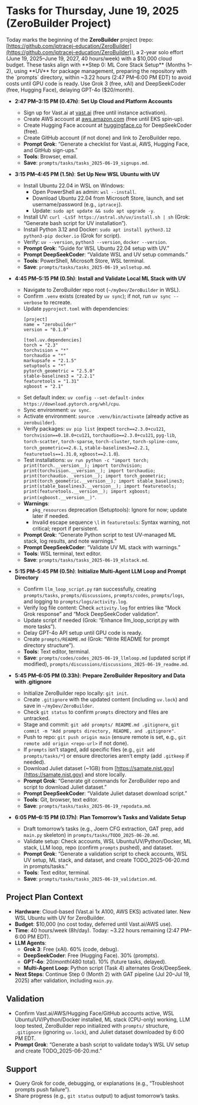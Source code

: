 # Tasks for Thursday, June 19, 2025 (ZeroBuilder Project)

Today marks the beginning of the **ZeroBuilder** project (repo: [https://github.com/iptracej-education/ZeroBuilder](https://github.com/iptracej-education/ZeroBuilder)), a 2-year solo effort (June 19, 2025–June 19, 2027, 40 hours/week) with a $10,000 cloud budget. These tasks align with **Step 0: ML Core Stack Setup** (Months 1–2), using **UV** for package management, preparing the repository with the `prompts` directory, within ~3.22 hours (2:47 PM–6:00 PM EDT) to avoid costs until GPU code is ready. Use Grok 3 (free, xAI) and DeepSeekCoder (free, Hugging Face), delaying GPT-4o ($20/month).

- **2:47 PM–3:15 PM (0.47h)**: **Set Up Cloud and Platform Accounts**
  - Sign up for Vast.ai at [vast.ai](https://vast.ai) (free until instance activation).
  - Create AWS account at [aws.amazon.com](https://aws.amazon.com) (free until EKS spin-up).
  - Create Hugging Face account at [huggingface.co](https://huggingface.co) for DeepSeekCoder (free).
  - Create GitHub account (if not done) and link to ZeroBuilder repo.
  - **Prompt Grok**: “Generate a checklist for Vast.ai, AWS, Hugging Face, and GitHub sign-ups.”
  - **Tools**: Browser, email.
  - **Save**: `prompts/tasks/tasks_2025-06-19_signups.md`.

- **3:15 PM–4:45 PM (1.5h)**: **Set Up New WSL Ubuntu with UV**
  - Install Ubuntu 22.04 in WSL on Windows:
    - Open PowerShell as admin: `wsl --install`.
    - Download Ubuntu 22.04 from Microsoft Store, launch, and set username/password (e.g., `iptracej`).
    - Update: `sudo apt update && sudo apt upgrade -y`.
  - Install UV: `curl -LsSf https://astral.sh/uv/install.sh | sh` (Grok: “Generate bash script for UV installation”).
  - Install Python 3.12 and Docker: `sudo apt install python3.12 python3-pip docker.io` (Grok for script).
  - Verify: `uv --version`, `python3 --version`, `docker --version`.
  - **Prompt Grok**: “Guide for WSL Ubuntu 22.04 setup with UV.”
  - **Prompt DeepSeekCoder**: “Validate WSL and UV setup commands.”
  - **Tools**: PowerShell, Microsoft Store, WSL terminal.
  - **Save**: `prompts/tasks/tasks_2025-06-19_wslsetup.md`.

- **4:45 PM–5:15 PM (0.5h)**: **Install and Validate Local ML Stack with UV**
  - Navigate to ZeroBuilder repo root (`~/myDev/ZeroBuilder` in WSL).
  - Confirm `.venv` exists (created by `uv sync`); if not, run `uv sync --verbose` to recreate.
  - Update `pyproject.toml` with dependencies:
    ```
    [project]
    name = "zerobuilder"
    version = "0.1.0"

    [tool.uv.dependencies]
    torch = "2.3"
    torchvision = "*"
    torchaudio = "*"
    markupsafe = "2.1.5"
    setuptools = "*"
    pytorch_geometric = "2.5.0"
    stable-baselines3 = "2.2.1"
    featuretools = "1.31"
    xgboost = "2.1"
    ```
  - Set default index: `uv config --set-default-index https://download.pytorch.org/whl/cpu`.
  - Sync environment: `uv sync`.
  - Activate environment: `source .venv/bin/activate` (already active as `zerobuilder`).
  - Verify packages: `uv pip list` (expect `torch==2.3.0+cu121`, `torchvision==0.18.0+cu121`, `torchaudio==2.3.0+cu121`, `pyg-lib`, `torch-scatter`, `torch-sparse`, `torch-cluster`, `torch-spline-conv`, `torch_geometric==2.6.1`, `stable-baselines3==2.2.1`, `featuretools==1.31.0`, `xgboost==2.1.0`).
  - Test installations: `uv run python -c "import torch; print(torch.__version__); import torchvision; print(torchvision.__version__); import torchaudio; print(torchaudio.__version__); import torch_geometric; print(torch_geometric.__version__); import stable_baselines3; print(stable_baselines3.__version__); import featuretools; print(featuretools.__version__); import xgboost; print(xgboost.__version__)"`.
  - **Warnings**: 
    - `pkg_resources` deprecation (Setuptools): Ignore for now; update later if needed.
    - Invalid escape sequence `\l` in `featuretools`: Syntax warning, not critical; report if persistent.
  - **Prompt Grok**: “Generate Python script to test UV-managed ML stack, log results, and note warnings.”
  - **Prompt DeepSeekCoder**: “Validate UV ML stack with warnings.”
  - **Tools**: WSL terminal, text editor.
  - **Save**: `prompts/tasks/tasks_2025-06-19_mlstack.md`.

- **5:15 PM–5:45 PM (0.5h)**: **Initialize Multi-Agent LLM Loop and Prompt Directory**
  - Confirm `llm_loop_script.py` ran successfully, creating `prompts/tasks`, `prompts/discussions`, `prompts/codes`, `prompts/logs`, and logging to `prompts/logs/activity.log`.
  - Verify log file content: Check `activity.log` for entries like “Mock Grok response” and “Mock DeepSeekCoder validation”.
  - Update script if needed (Grok: “Enhance llm_loop_script.py with more tasks”).
  - Delay GPT-4o API setup until GPU code is ready.
  - Create `prompts/README.md` (Grok: “Write README for prompt directory structure”).
  - **Tools**: Text editor, terminal.
  - **Save**: `prompts/codes/codes_2025-06-19_llmloop.md` (updated script if modified), `prompts/discussions/discussions_2025-06-19_readme.md`.

- **5:45 PM–6:05 PM (0.33h)**: **Prepare ZeroBuilder Repository and Data with .gitignore**
  - Initialize ZeroBuilder repo locally: `git init`.
  - Create `.gitignore` with the updated content (including `uv.lock`) and save in `~/myDev/ZeroBuilder`.
  - Check `git status` to confirm `prompts` directory and files are untracked.
  - Stage and commit: `git add prompts/ README.md .gitignore`, `git commit -m "Add prompts directory, README, and .gitignore"`.
  - Push to repo: `git push origin main` (ensure remote is set, e.g., `git remote add origin <repo-url>` if not done).
  - If `prompts` isn’t staged, add specific files (e.g., `git add prompts/tasks/*`) or ensure directories aren’t empty (add `.gitkeep` if needed).
  - Download Juliet dataset (~1GB) from [https://samate.nist.gov](https://samate.nist.gov) and store locally.
  - **Prompt Grok**: “Generate git commands for ZeroBuilder repo and script to download Juliet dataset.”
  - **Prompt DeepSeekCoder**: “Validate Juliet dataset download script.”
  - **Tools**: Git, browser, text editor.
  - **Save**: `prompts/tasks/tasks_2025-06-19_repodata.md`.

- **6:05 PM–6:15 PM (0.17h)**: **Plan Tomorrow’s Tasks and Validate Setup**
  - Draft tomorrow’s tasks (e.g., Joern CFG extraction, GAT prep, add `main.py` skeleton) in `prompts/tasks/TODO_2025-06-20.md`.
  - Validate setup: Check accounts, WSL Ubuntu/UV/Python/Docker, ML stack, LLM loop, repo (confirm `prompts` pushed), and dataset.
  - **Prompt Grok**: “Generate a validation script to check accounts, WSL UV setup, ML stack, and dataset, and create TODO_2025-06-20.md in prompts/tasks.”
  - **Tools**: Text editor, terminal.
  - **Save**: `prompts/tasks/tasks_2025-06-19_validation.md`.

## Project Plan Context
- **Hardware**: Cloud-based (Vast.ai 1x A100, AWS EKS) activated later. New WSL Ubuntu with UV for ZeroBuilder.
- **Budget**: $10,000 (no cost today, deferred until Vast.ai/AWS use).
- **Time**: 40 hours/week (8h/day). Today: ~3.22 hours remaining (2:47 PM–6:00 PM EDT).
- **LLM Agents**:
  - **Grok 3**: Free (xAI). 60% (code, debug).
  - **DeepSeekCoder**: Free (Hugging Face). 30% (prompts).
  - **GPT-4o**: $20/month ($480 total). 10% (future tasks, delayed).
  - **Multi-Agent Loop**: Python script (Task 4) alternates Grok/DeepSeek.
- **Next Steps**: Continue Step 0 (Month 2) with GAT pipeline (Jul 20–Jul 19, 2025) after validation, including `main.py`.

## Validation
- Confirm Vast.ai/AWS/Hugging Face/GitHub accounts active, WSL Ubuntu/UV/Python/Docker installed, ML stack (CPU-only) working, LLM loop tested, ZeroBuilder repo initialized with `prompts/` structure, `.gitignore` (ignoring `uv.lock`), and Juliet dataset downloaded by 6:00 PM EDT.
- **Prompt Grok**: “Generate a bash script to validate today’s WSL UV setup and create TODO_2025-06-20.md.”

## Support
- Query Grok for code, debugging, or explanations (e.g., “Troubleshoot prompts push failure”).
- Share progress (e.g., `git status` output) to adjust tomorrow’s tasks.